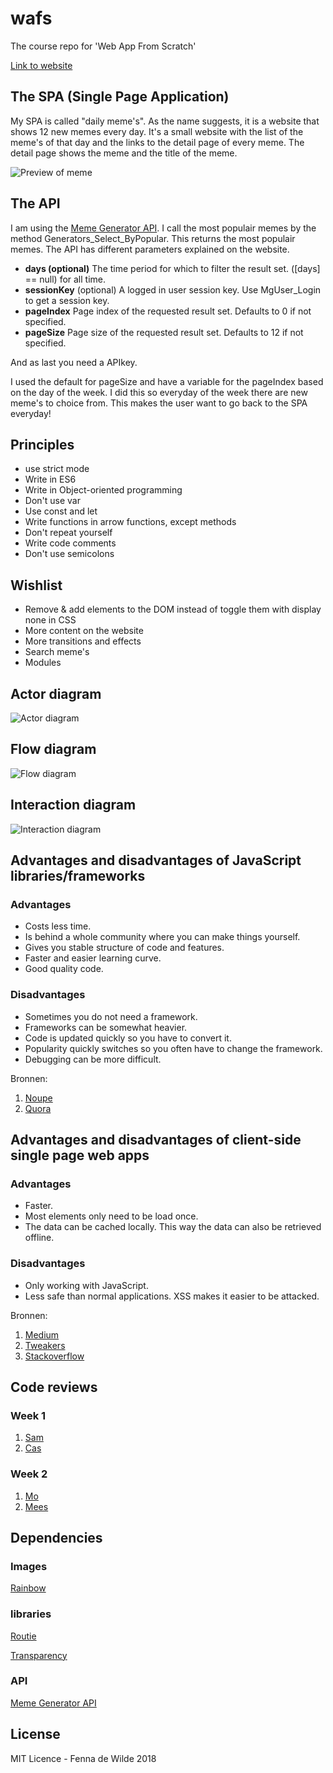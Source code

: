# wafs
The course repo for 'Web App From Scratch'

[Link to website](http://fennadewilde.nl/wafs/index.html)


## The SPA (Single Page Application)
My SPA is called "daily meme's". As the name suggests, it is a website that shows 12 new memes every day. It's a small website with the list of the meme's of that day and the links to the detail page of every meme. The detail page shows the meme and the title of the meme.

![Preview of meme](https://github.com/fennadew/wafs/blob/master/app/static/images/cat.png "Preview of meme")

## The API 
I am using the [Meme Generator API](http://version1.api.memegenerator.net/). I call the most populair memes by the method Generators_Select_ByPopular. This returns the most populair memes. The API has different parameters explained on the website.
- <b>days (optional)</b> The time period for which to filter the result set. ([days] == null) for all time.
- <b>sessionKey</b> (optional) A logged in user session key. Use MgUser_Login to get a session key.
- <b>pageIndex</b>	Page index of the requested result set. Defaults to 0 if not specified.
- <b>pageSize</b>	Page size of the requested result set. Defaults to 12 if not specified.

And as last you need a APIkey.

I used the default for pageSize and have a variable for the pageIndex based on the day of the week. I did this so everyday of the week there are new meme's to choice from. This makes the user want to go back to the SPA everyday!


## Principles
- use strict mode
- Write in ES6
- Write in Object-oriented programming 
- Don't use var
- Use const and let
- Write functions in arrow functions, except methods
- Don't repeat yourself
- Write code comments
- Don't use semicolons

## Wishlist
- Remove & add elements to the DOM instead of toggle them with display none in CSS
- More content on the website
- More transitions and effects
- Search meme's
- Modules


## Actor diagram
![Actor diagram](https://github.com/fennadew/wafs/blob/master/app/static/images/actor-diagram.svg "Actor diagram")

## Flow diagram
![Flow diagram](https://github.com/fennadew/wafs/blob/master/app/static/images/flow-diagram.svg "Flow diagram")

## Interaction diagram
![Interaction diagram](https://github.com/fennadew/wafs/blob/master/app/static/images/interaction-diagram.png "Interaction diagram")

## Advantages and disadvantages of JavaScript libraries/frameworks
 ### Advantages
  - Costs less time.
  - Is behind a whole community where you can make things yourself.
  - Gives you stable structure of code and features.
  - Faster and easier learning curve.
  - Good quality code.

 
 ### Disadvantages
 - Sometimes you do not need a framework.
 - Frameworks can be somewhat heavier.
 - Code is updated quickly so you have to convert it.
 - Popularity quickly switches so you often have to change the framework.
 - Debugging can be more difficult.
 

Bronnen:
1. [Noupe](https://www.noupe.com/development/javascript-frameworks-94897.html)
2. [Quora](https://www.quora.com/What-are-the-pros-and-cons-of-JavaScript-frameworks)

## Advantages and disadvantages of client-side single page web apps
 ### Advantages
 - Faster.
 - Most elements only need to be load once.
 - The data can be cached locally. This way the data can also be retrieved offline.
 
 
  ### Disadvantages
 - Only working with JavaScript.
 - Less safe than normal applications. XSS makes it easier to be attacked. 

 
Bronnen:
1. [Medium](https://medium.com/@NeotericEU/single-page-application-vs-multiple-page-application-2591588efe58)
2. [Tweakers](https://gathering.tweakers.net/forum/list_messages/1613325)
3. [Stackoverflow](https://stackoverflow.com/questions/21862054/single-page-application-advantages-and-disadvantages)

## Code reviews
### Week 1
1. [Sam](https://github.com/Senmetsu/wafs/pull/1)
2. [Cas](https://github.com/Casburggraaf/wafs/pull/2)

### Week 2
1. [Mo](https://github.com/moniac/wafs/pull/6)
2. [Mees](https://github.com/meesrutten/wafs/pull/3)


## Dependencies
### Images
[Rainbow](https://img00.deviantart.net/a956/i/2012/222/5/5/hot_pink_to_yellow_by_ohsnapjenny-d5an2b7.jpg)

### libraries 
[Routie](http://projects.jga.me/routie/)

[Transparency](https://github.com/leonidas/transparency)

### API
[Meme Generator API](http://version1.api.memegenerator.net/)

## License
MIT Licence - Fenna de Wilde 2018


